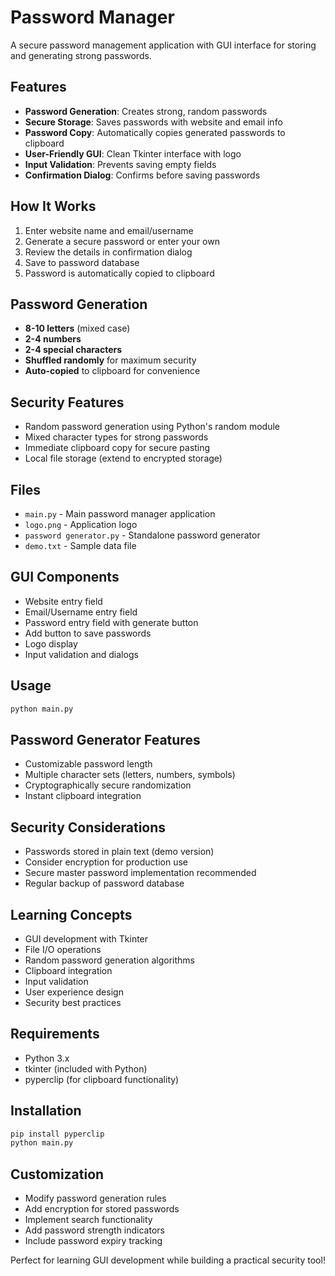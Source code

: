 # Password Manager

A secure password management application with GUI interface for storing and generating strong passwords.

## Features
- **Password Generation**: Creates strong, random passwords
- **Secure Storage**: Saves passwords with website and email info
- **Password Copy**: Automatically copies generated passwords to clipboard
- **User-Friendly GUI**: Clean Tkinter interface with logo
- **Input Validation**: Prevents saving empty fields
- **Confirmation Dialog**: Confirms before saving passwords

## How It Works
1. Enter website name and email/username
2. Generate a secure password or enter your own
3. Review the details in confirmation dialog
4. Save to password database
5. Password is automatically copied to clipboard

## Password Generation
- **8-10 letters** (mixed case)
- **2-4 numbers**
- **2-4 special characters**
- **Shuffled randomly** for maximum security
- **Auto-copied** to clipboard for convenience

## Security Features
- Random password generation using Python's random module
- Mixed character types for strong passwords
- Immediate clipboard copy for secure pasting
- Local file storage (extend to encrypted storage)

## Files
- `main.py` - Main password manager application
- `logo.png` - Application logo
- `password generator.py` - Standalone password generator
- `demo.txt` - Sample data file

## GUI Components
- Website entry field
- Email/Username entry field
- Password entry field with generate button
- Add button to save passwords
- Logo display
- Input validation and dialogs

## Usage
```bash
python main.py
```

## Password Generator Features
- Customizable password length
- Multiple character sets (letters, numbers, symbols)
- Cryptographically secure randomization
- Instant clipboard integration

## Security Considerations
- Passwords stored in plain text (demo version)
- Consider encryption for production use
- Secure master password implementation recommended
- Regular backup of password database

## Learning Concepts
- GUI development with Tkinter
- File I/O operations
- Random password generation algorithms
- Clipboard integration
- Input validation
- User experience design
- Security best practices

## Requirements
- Python 3.x
- tkinter (included with Python)
- pyperclip (for clipboard functionality)

## Installation
```bash
pip install pyperclip
python main.py
```

## Customization
- Modify password generation rules
- Add encryption for stored passwords
- Implement search functionality
- Add password strength indicators
- Include password expiry tracking

Perfect for learning GUI development while building a practical security tool!